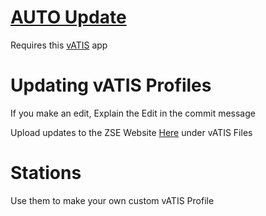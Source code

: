 # [AUTO Update](https://vatis.app/docs/client/automatic-profile-updates)

Requires this [vATIS](https://vatis.app/) app

# Updating vATIS Profiles

If you make an edit, Explain the Edit in the commit message

Upload updates to the ZSE Website [Here](https://zseartcc.org/downloads) under vATIS Files

# Stations

Use them to make your own custom vATIS Profile
